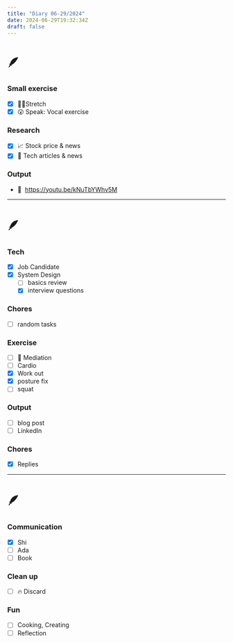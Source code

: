 ```yaml
---
title: "Diary 06-29/2024"  
date: 2024-06-29T19:32:34Z
draft: false
---
```


# 🪶

### Small exercise

- [x]  🧎‍♀️Stretch
- [x]  😮 Speak: Vocal exercise

### Research

- [x]  📈 Stock price & news
- [x]  👾 Tech articles & news

### Output

- 🎥  https://youtu.be/kNuTbYWhv5M

---

# 🪶

### Tech

- [x]  Job Candidate
- [x]  System Design
    - [ ]  basics review
    - [x]  interview questions

### Chores

- [ ]  random tasks

### Exercise

- [ ]  🧘 Mediation
- [ ]  Cardio
- [x]  Work out
- [x]  posture fix
- [ ]  squat

### Output

- [ ]  blog post
- [ ]  LinkedIn

### Chores

- [x]  Replies

---

# 🪶

### Communication

- [x]  Shi
- [ ]  Ada
- [ ]  Book

### Clean up

- [ ]  🔥 Discard

### Fun

- [ ]  Cooking, Creating
- [ ]  Reflection